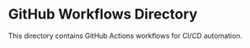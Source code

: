 # GitHub Workflows Directory

This directory contains GitHub Actions workflows for CI/CD automation.
